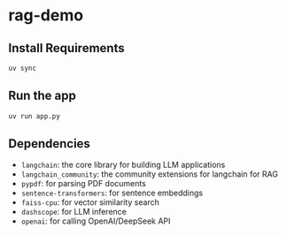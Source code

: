 # rag-demo

## Install Requirements

```bash
uv sync
```

## Run the app

```bash
uv run app.py
```

## Dependencies

- `langchain`: the core library for building LLM applications
- `langchain_community`: the community extensions for langchain for RAG
- `pypdf`: for parsing PDF documents
- `sentence-transformers`: for sentence embeddings
- `faiss-cpu`: for vector similarity search
- `dashscope`: for LLM inference
- `openai`: for calling OpenAI/DeepSeek API
